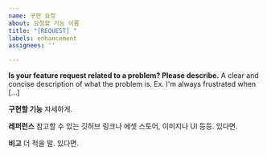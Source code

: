 ```yaml
---
name: 구현 요청
about: 요청할 기능 이름
title: "[REQUEST] "
labels: enhancement
assignees: ''

---
```


**Is your feature request related to a problem? Please describe.**
A clear and concise description of what the problem is. Ex. I'm always frustrated when [...]

**구현할 기능**
자세하게.

**레퍼런스**
참고할 수 있는 깃허브 링크나 에셋 스토어, 이미지나 UI 등등. 있다면.

**비고**
더 적을 말. 있다면.
